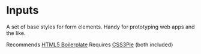 Inputs
====================
A set of base styles for form elements. Handy for prototyping web apps and the like.

Recommends [HTML5 Boilerplate](http://html5boilerplate.com/)
Requires [CSS3Pie](http://css3pie.com/)
(both included)